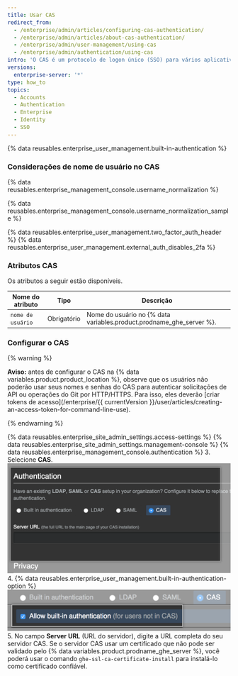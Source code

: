 ```yaml
---
title: Usar CAS
redirect_from:
  - /enterprise/admin/articles/configuring-cas-authentication/
  - /enterprise/admin/articles/about-cas-authentication/
  - /enterprise/admin/user-management/using-cas
  - /enterprise/admin/authentication/using-cas
intro: 'O CAS é um protocolo de logon único (SSO) para vários aplicativos da web. Uma conta de usuário CAS não ocupa uma {% if currentVersion ver_gt "enterprise-server@2.16" %}licença de usuário{% else %}estação{% endif %} até que o usuário se conecte.'
versions:
  enterprise-server: '*'
type: how_to
topics:
  - Accounts
  - Authentication
  - Enterprise
  - Identity
  - SSO
---
```


{% data reusables.enterprise_user_management.built-in-authentication %}

### Considerações de nome de usuário no CAS

{% data reusables.enterprise_management_console.username_normalization %}

{% data reusables.enterprise_management_console.username_normalization_sample %}

{% data reusables.enterprise_user_management.two_factor_auth_header %}
{% data reusables.enterprise_user_management.external_auth_disables_2fa %}

### Atributos CAS

Os atributos a seguir estão disponíveis.

| Nome do atributo  | Tipo        | Descrição                                                              |
| ----------------- | ----------- | ---------------------------------------------------------------------- |
| `nome de usuário` | Obrigatório | Nome do usuário no {% data variables.product.prodname_ghe_server %}. |

### Configurar o CAS
{% warning %}

**Aviso:** antes de configurar o CAS na {% data variables.product.product_location %}, observe que os usuários não poderão usar seus nomes e senhas do CAS para autenticar solicitações de API ou operações do Git por HTTP/HTTPS. Para isso, eles deverão [criar tokens de acesso](/enterprise/{{ currentVersion }}/user/articles/creating-an-access-token-for-command-line-use).

{% endwarning %}

{% data reusables.enterprise_site_admin_settings.access-settings %}
{% data reusables.enterprise_site_admin_settings.management-console %}
{% data reusables.enterprise_management_console.authentication %}
3. Selecione **CAS**. ![Selecionar CAS](/assets/images/enterprise/management-console/cas-select.png)
4. {% data reusables.enterprise_user_management.built-in-authentication-option %} ![Selecionar caixa de autenticação integrada CAS](/assets/images/enterprise/management-console/cas-built-in-authentication.png)
5. No campo **Server URL** (URL do servidor), digite a URL completa do seu servidor CAS. Se o servidor CAS usar um certificado que não pode ser validado pelo {% data variables.product.prodname_ghe_server %}, você poderá usar o comando `ghe-ssl-ca-certificate-install` para instalá-lo como certificado confiável.
